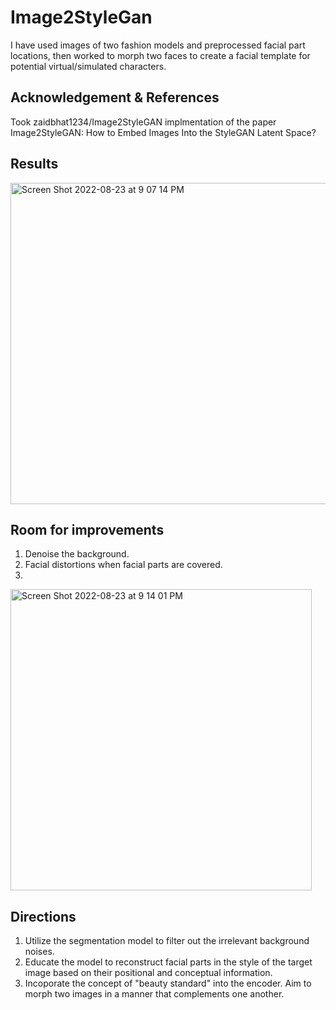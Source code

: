 # Image2StyleGan
I have used images of two fashion models and preprocessed facial part locations, then worked to morph two faces to create a 
facial template for potential virtual/simulated characters. 

## Acknowledgement & References 
Took zaidbhat1234/Image2StyleGAN implmentation of the paper Image2StyleGAN: How to Embed Images Into the StyleGAN Latent Space?

## Results 


<img width="514" alt="Screen Shot 2022-08-23 at 9 07 14 PM" src="https://user-images.githubusercontent.com/53489568/186296017-314487d0-ac8c-4371-ae1e-c8fcdf6f0557.png">

## Room for improvements 

1. Denoise the background. 
2. Facial distortions when facial parts are covered. 
3. 
<img width="482" alt="Screen Shot 2022-08-23 at 9 14 01 PM" src="https://user-images.githubusercontent.com/53489568/186296024-68be1c33-0902-428b-b98c-4ecd328b1d64.png">

## Directions 

1. Utilize the segmentation model to filter out the irrelevant background noises. 
2. Educate the model to reconstruct facial parts in the style of the target image based on their positional and conceptual information.
3. Incoporate the concept of "beauty standard" into the encoder. Aim to morph two images in a manner that complements one another. 
